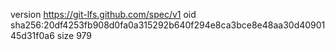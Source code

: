 version https://git-lfs.github.com/spec/v1
oid sha256:20df4253fb908d0fa0a315292b640f294e8ca3bce8e48aa30d4090145d31f0a6
size 979
